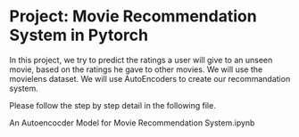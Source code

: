 # Project: Movie Recommendation System in Pytorch

In this project, we try to predict the ratings a user will give to an unseen movie, based on the ratings he gave to other movies. We will use the movielens dataset. We will use AutoEncoders to create our recommandation system.

Please follow the step by step detail in the following file. 

An Autoencocder Model for Movie Recommendation System.ipynb


